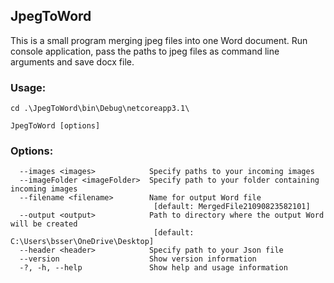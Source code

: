 ﻿## JpegToWord

This is a small program merging jpeg files into one Word document.
Run console application, pass the paths to jpeg files as command line arguments and save docx file.



### Usage:

```
cd .\JpegToWord\bin\Debug\netcoreapp3.1\
```

```
JpegToWord [options]
```

### Options:
```
  --images <images>            Specify paths to your incoming images
  --imageFolder <imageFolder>  Specify path to your folder containing incoming images
  --filename <filename>        Name for output Word file
                                [default: MergedFile21090823582101]
  --output <output>            Path to directory where the output Word will be created
                                [default: C:\Users\bsser\OneDrive\Desktop]
  --header <header>            Specify path to your Json file
  --version                    Show version information
  -?, -h, --help               Show help and usage information
  ```


